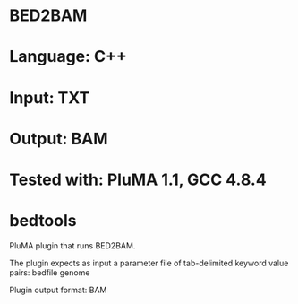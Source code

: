 # BED2BAM
# Language: C++
# Input: TXT
# Output: BAM
# Tested with: PluMA 1.1, GCC 4.8.4
# bedtools

PluMA plugin that runs BED2BAM.

The plugin expects as input a parameter file of tab-delimited keyword value pairs: 
bedfile
genome

Plugin output format: BAM
